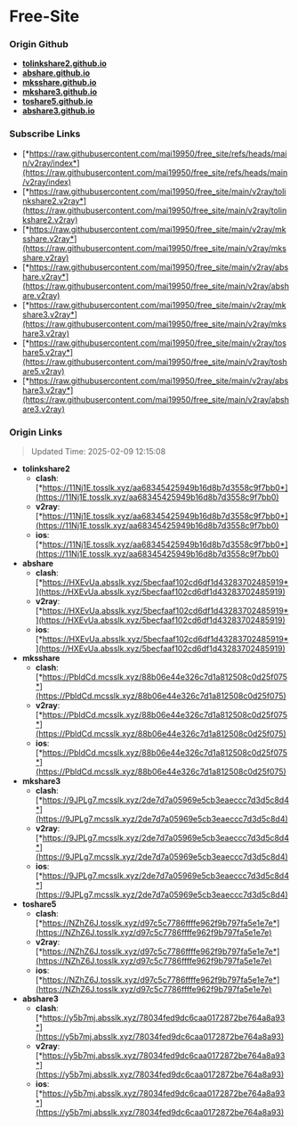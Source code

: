 # Free-Site

### Origin Github

- [**tolinkshare2.github.io**](https://github.com/tolinkshare2/tolinkshare2.github.io)
- [**abshare.github.io**](https://github.com/abshare/abshare.github.io)
- [**mksshare.github.io**](https://github.com/mksshare/mksshare.github.io)
- [**mkshare3.github.io**](https://github.com/mkshare3/mkshare3.github.io)
- [**toshare5.github.io**](https://github.com/toshare5/toshare5.github.io)
- [**abshare3.github.io**](https://github.com/abshare3/abshare3.github.io)

### Subscribe Links

- [*https://raw.githubusercontent.com/mai19950/free_site/refs/heads/main/v2ray/index*](https://raw.githubusercontent.com/mai19950/free_site/refs/heads/main/v2ray/index)
- [*https://raw.githubusercontent.com/mai19950/free_site/main/v2ray/tolinkshare2.v2ray*](https://raw.githubusercontent.com/mai19950/free_site/main/v2ray/tolinkshare2.v2ray)
- [*https://raw.githubusercontent.com/mai19950/free_site/main/v2ray/mksshare.v2ray*](https://raw.githubusercontent.com/mai19950/free_site/main/v2ray/mksshare.v2ray)
- [*https://raw.githubusercontent.com/mai19950/free_site/main/v2ray/abshare.v2ray*](https://raw.githubusercontent.com/mai19950/free_site/main/v2ray/abshare.v2ray)
- [*https://raw.githubusercontent.com/mai19950/free_site/main/v2ray/mkshare3.v2ray*](https://raw.githubusercontent.com/mai19950/free_site/main/v2ray/mkshare3.v2ray)
- [*https://raw.githubusercontent.com/mai19950/free_site/main/v2ray/toshare5.v2ray*](https://raw.githubusercontent.com/mai19950/free_site/main/v2ray/toshare5.v2ray)
- [*https://raw.githubusercontent.com/mai19950/free_site/main/v2ray/abshare3.v2ray*](https://raw.githubusercontent.com/mai19950/free_site/main/v2ray/abshare3.v2ray)

### Origin Links

> Updated Time: 2025-02-09 12:15:08

- **tolinkshare2**
  - **clash**: [*https://11Nj1E.tosslk.xyz/aa68345425949b16d8b7d3558c9f7bb0*](https://11Nj1E.tosslk.xyz/aa68345425949b16d8b7d3558c9f7bb0)
  - **v2ray**: [*https://11Nj1E.tosslk.xyz/aa68345425949b16d8b7d3558c9f7bb0*](https://11Nj1E.tosslk.xyz/aa68345425949b16d8b7d3558c9f7bb0)
  - **ios**: [*https://11Nj1E.tosslk.xyz/aa68345425949b16d8b7d3558c9f7bb0*](https://11Nj1E.tosslk.xyz/aa68345425949b16d8b7d3558c9f7bb0)
- **abshare**
  - **clash**: [*https://HXEvUa.absslk.xyz/5becfaaf102cd6df1d43283702485919*](https://HXEvUa.absslk.xyz/5becfaaf102cd6df1d43283702485919)
  - **v2ray**: [*https://HXEvUa.absslk.xyz/5becfaaf102cd6df1d43283702485919*](https://HXEvUa.absslk.xyz/5becfaaf102cd6df1d43283702485919)
  - **ios**: [*https://HXEvUa.absslk.xyz/5becfaaf102cd6df1d43283702485919*](https://HXEvUa.absslk.xyz/5becfaaf102cd6df1d43283702485919)
- **mksshare**
  - **clash**: [*https://PbldCd.mcsslk.xyz/88b06e44e326c7d1a812508c0d25f075*](https://PbldCd.mcsslk.xyz/88b06e44e326c7d1a812508c0d25f075)
  - **v2ray**: [*https://PbldCd.mcsslk.xyz/88b06e44e326c7d1a812508c0d25f075*](https://PbldCd.mcsslk.xyz/88b06e44e326c7d1a812508c0d25f075)
  - **ios**: [*https://PbldCd.mcsslk.xyz/88b06e44e326c7d1a812508c0d25f075*](https://PbldCd.mcsslk.xyz/88b06e44e326c7d1a812508c0d25f075)
- **mkshare3**
  - **clash**: [*https://9JPLg7.mcsslk.xyz/2de7d7a05969e5cb3eaeccc7d3d5c8d4*](https://9JPLg7.mcsslk.xyz/2de7d7a05969e5cb3eaeccc7d3d5c8d4)
  - **v2ray**: [*https://9JPLg7.mcsslk.xyz/2de7d7a05969e5cb3eaeccc7d3d5c8d4*](https://9JPLg7.mcsslk.xyz/2de7d7a05969e5cb3eaeccc7d3d5c8d4)
  - **ios**: [*https://9JPLg7.mcsslk.xyz/2de7d7a05969e5cb3eaeccc7d3d5c8d4*](https://9JPLg7.mcsslk.xyz/2de7d7a05969e5cb3eaeccc7d3d5c8d4)
- **toshare5**
  - **clash**: [*https://NZhZ6J.tosslk.xyz/d97c5c7786ffffe962f9b797fa5e1e7e*](https://NZhZ6J.tosslk.xyz/d97c5c7786ffffe962f9b797fa5e1e7e)
  - **v2ray**: [*https://NZhZ6J.tosslk.xyz/d97c5c7786ffffe962f9b797fa5e1e7e*](https://NZhZ6J.tosslk.xyz/d97c5c7786ffffe962f9b797fa5e1e7e)
  - **ios**: [*https://NZhZ6J.tosslk.xyz/d97c5c7786ffffe962f9b797fa5e1e7e*](https://NZhZ6J.tosslk.xyz/d97c5c7786ffffe962f9b797fa5e1e7e)
- **abshare3**
  - **clash**: [*https://y5b7mj.absslk.xyz/78034fed9dc6caa0172872be764a8a93*](https://y5b7mj.absslk.xyz/78034fed9dc6caa0172872be764a8a93)
  - **v2ray**: [*https://y5b7mj.absslk.xyz/78034fed9dc6caa0172872be764a8a93*](https://y5b7mj.absslk.xyz/78034fed9dc6caa0172872be764a8a93)
  - **ios**: [*https://y5b7mj.absslk.xyz/78034fed9dc6caa0172872be764a8a93*](https://y5b7mj.absslk.xyz/78034fed9dc6caa0172872be764a8a93)
